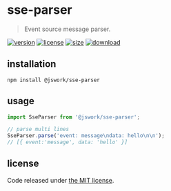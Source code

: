 # sse-parser
> Event source message parser.

[![version][version-image]][version-url]
[![license][license-image]][license-url]
[![size][size-image]][size-url]
[![download][download-image]][download-url]

## installation
```shell
npm install @jswork/sse-parser
```

## usage
```js
import SseParser from '@jswork/sse-parser';

// parse multi lines
SseParser.parse('event: message\ndata: hello\n\n');
// [{ event:'message', data: 'hello' }]
```

## license
Code released under [the MIT license](https://github.com/afeiship/sse-parser/blob/master/LICENSE.txt).

[version-image]: https://img.shields.io/npm/v/@jswork/sse-parser
[version-url]: https://npmjs.org/package/@jswork/sse-parser

[license-image]: https://img.shields.io/npm/l/@jswork/sse-parser
[license-url]: https://github.com/afeiship/sse-parser/blob/master/LICENSE.txt

[size-image]: https://img.shields.io/bundlephobia/minzip/@jswork/sse-parser
[size-url]: https://github.com/afeiship/sse-parser/blob/master/dist/index.min.js

[download-image]: https://img.shields.io/npm/dm/@jswork/sse-parser
[download-url]: https://www.npmjs.com/package/@jswork/sse-parser
